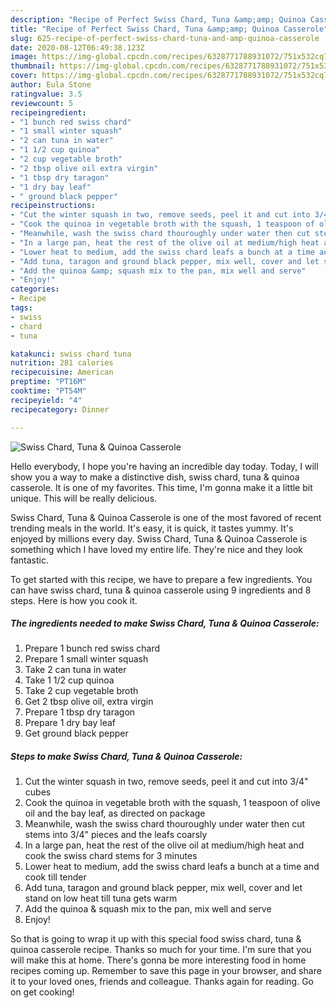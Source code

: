 ```yaml
---
description: "Recipe of Perfect Swiss Chard, Tuna &amp;amp; Quinoa Casserole"
title: "Recipe of Perfect Swiss Chard, Tuna &amp;amp; Quinoa Casserole"
slug: 625-recipe-of-perfect-swiss-chard-tuna-and-amp-quinoa-casserole
date: 2020-08-12T06:49:38.123Z
image: https://img-global.cpcdn.com/recipes/6328771788931072/751x532cq70/swiss-chard-tuna-quinoa-casserole-recipe-main-photo.jpg
thumbnail: https://img-global.cpcdn.com/recipes/6328771788931072/751x532cq70/swiss-chard-tuna-quinoa-casserole-recipe-main-photo.jpg
cover: https://img-global.cpcdn.com/recipes/6328771788931072/751x532cq70/swiss-chard-tuna-quinoa-casserole-recipe-main-photo.jpg
author: Eula Stone
ratingvalue: 3.5
reviewcount: 5
recipeingredient:
- "1 bunch red swiss chard"
- "1 small winter squash"
- "2 can tuna in water"
- "1 1/2 cup quinoa"
- "2 cup vegetable broth"
- "2 tbsp olive oil extra virgin"
- "1 tbsp dry taragon"
- "1 dry bay leaf"
- " ground black pepper"
recipeinstructions:
- "Cut the winter squash in two, remove seeds, peel it and cut into 3/4&#34; cubes"
- "Cook the quinoa in vegetable broth with the squash, 1 teaspoon of olive oil and the bay leaf, as directed on package"
- "Meanwhile, wash the swiss chard thouroughly under water then cut stems into 3/4&#34; pieces and the leafs coarsly"
- "In a large pan, heat the rest of the olive oil at medium/high heat and cook the swiss chard stems for 3 minutes"
- "Lower heat to medium, add the swiss chard leafs a bunch at a time and cook till tender"
- "Add tuna, taragon and ground black pepper, mix well, cover and let stand on low heat till tuna gets warm"
- "Add the quinoa &amp; squash mix to the pan, mix well and serve"
- "Enjoy!"
categories:
- Recipe
tags:
- swiss
- chard
- tuna

katakunci: swiss chard tuna 
nutrition: 281 calories
recipecuisine: American
preptime: "PT16M"
cooktime: "PT54M"
recipeyield: "4"
recipecategory: Dinner

---
```



![Swiss Chard, Tuna &amp; Quinoa Casserole](https://img-global.cpcdn.com/recipes/6328771788931072/751x532cq70/swiss-chard-tuna-quinoa-casserole-recipe-main-photo.jpg)

Hello everybody, I hope you're having an incredible day today. Today, I will show you a way to make a distinctive dish, swiss chard, tuna &amp; quinoa casserole. It is one of my favorites. This time, I'm gonna make it a little bit unique. This will be really delicious.



Swiss Chard, Tuna &amp; Quinoa Casserole is one of the most favored of recent trending meals in the world. It's easy, it is quick, it tastes yummy. It's enjoyed by millions every day. Swiss Chard, Tuna &amp; Quinoa Casserole is something which I have loved my entire life. They're nice and they look fantastic.


To get started with this recipe, we have to prepare a few ingredients. You can have swiss chard, tuna &amp; quinoa casserole using 9 ingredients and 8 steps. Here is how you cook it.

<!--inarticleads1-->

##### The ingredients needed to make Swiss Chard, Tuna &amp; Quinoa Casserole:

1. Prepare 1 bunch red swiss chard
1. Prepare 1 small winter squash
1. Take 2 can tuna in water
1. Take 1 1/2 cup quinoa
1. Take 2 cup vegetable broth
1. Get 2 tbsp olive oil, extra virgin
1. Prepare 1 tbsp dry taragon
1. Prepare 1 dry bay leaf
1. Get  ground black pepper




<!--inarticleads2-->

##### Steps to make Swiss Chard, Tuna &amp; Quinoa Casserole:

1. Cut the winter squash in two, remove seeds, peel it and cut into 3/4&#34; cubes
1. Cook the quinoa in vegetable broth with the squash, 1 teaspoon of olive oil and the bay leaf, as directed on package
1. Meanwhile, wash the swiss chard thouroughly under water then cut stems into 3/4&#34; pieces and the leafs coarsly
1. In a large pan, heat the rest of the olive oil at medium/high heat and cook the swiss chard stems for 3 minutes
1. Lower heat to medium, add the swiss chard leafs a bunch at a time and cook till tender
1. Add tuna, taragon and ground black pepper, mix well, cover and let stand on low heat till tuna gets warm
1. Add the quinoa &amp; squash mix to the pan, mix well and serve
1. Enjoy!




So that is going to wrap it up with this special food swiss chard, tuna &amp; quinoa casserole recipe. Thanks so much for your time. I'm sure that you will make this at home. There's gonna be more interesting food in home recipes coming up. Remember to save this page in your browser, and share it to your loved ones, friends and colleague. Thanks again for reading. Go on get cooking!
